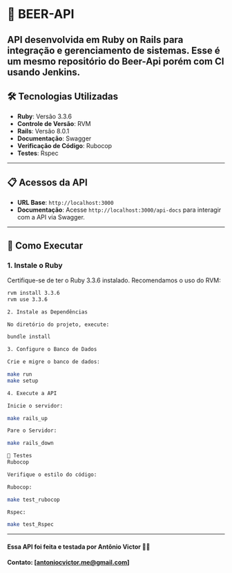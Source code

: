 # 🚀 BEER-API

API desenvolvida em **Ruby on Rails** para integração e gerenciamento de sistemas.
Esse é um mesmo repositório do Beer-Api porém com CI usando Jenkins.
---

## 🛠️ Tecnologias Utilizadas

- **Ruby**: Versão 3.3.6  
- **Controle de Versão**: RVM  
- **Rails**: Versão 8.0.1  
- **Documentação**: Swagger  
- **Verificação de Código**: Rubocop  
- **Testes**: Rspec  

---

## 📋 Acessos da API

- **URL Base**: `http://localhost:3000`  
- **Documentação**: Acesse `http://localhost:3000/api-docs` para interagir com a API via Swagger.  

---

## 🚀 Como Executar

### 1. **Instale o Ruby**  
Certifique-se de ter o Ruby 3.3.6 instalado. Recomendamos o uso do RVM:

```bash
rvm install 3.3.6
rvm use 3.3.6

2. Instale as Dependências

No diretório do projeto, execute:

bundle install

3. Configure o Banco de Dados

Crie e migre o banco de dados:

make run
make setup

4. Execute a API

Inicie o servidor:

make rails_up

Pare o Servidor:

make rails_down

🧪 Testes
Rubocop

Verifique o estilo do código:

Rubocop:

make test_rubocop

Rspec:

make test_Rspec

```
---
#### Essa API foi feita e testada por Antônio Victor 👨‍💻
#### Contato: [antoniocvictor.me@gmail.com]

